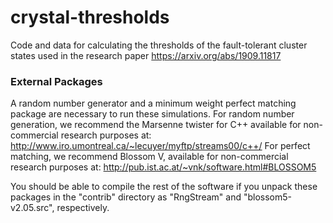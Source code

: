 # crystal-thresholds
Code and data for calculating the thresholds of the fault-tolerant cluster states used in the research paper https://arxiv.org/abs/1909.11817

### External Packages

A random number generator and a minimum weight perfect matching package are necessary to run these simulations.
For random number generation, we recommend the Marsenne twister for C++ available for non-commercial research purposes at:
http://www.iro.umontreal.ca/~lecuyer/myftp/streams00/c++/
For perfect matching, we recommend Blossom V, available for non-commercial research purposes at:
http://pub.ist.ac.at/~vnk/software.html#BLOSSOM5

You should be able to compile the rest of the software if you unpack these packages in the "contrib" directory as "RngStream" and "blossom5-v2.05.src", respectively.
